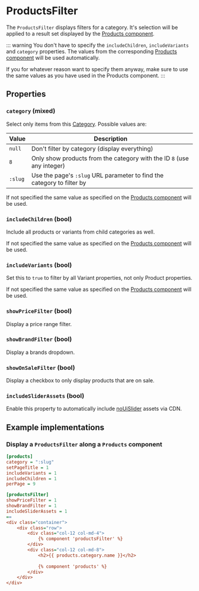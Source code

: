 # ProductsFilter

The `ProductsFilter` displays filters for a category. It's selection will be applied to a result set displayed by the
 [Products component](./products.md).
 
::: warning
You don't have to specify the `includeChildren`, `includeVariants` and `category` properties.
The values from the corresponding [Products component](./products.md) will be used automatically. 

If you for whatever reason want to specify them anyway, make sure to use the same values as you 
have used in the Products component.
:::

## Properties

### `category` (mixed)

Select only items from this [Category](../digging-deeper/categories.md). Possible values are:

| Value | Description |
| ----- | ----------- |
| `null` | Don't filter by category (display everything) |
| `8` | Only show products from the category with the ID `8` (use any integer) |
| `:slug` | Use the page's `:slug` URL parameter to find the category to filter by |

If not specified the same value as specified on the [Products component](./products.md) will be used.

### `includeChildren` (bool)

Include all products or variants from child categories as well.

If not specified the same value as specified on the [Products component](./products.md) will be used.

### `includeVariants` (bool)

Set this to `true` to filter by all Variant properties, not only Product properties.

If not specified the same value as specified on the [Products component](./products.md) will be used.

### `showPriceFilter` (bool)

Display a price range filter.

### `showBrandFilter` (bool)

Display a brands dropdown.

### `showOnSaleFilter` (bool)

Display a checkbox to only display products that are on sale.

### `includeSliderAssets` (bool)

Enable this property to automatically include [noUiSlider](https://github.com/leongersen/noUiSlider) assets via CDN.


## Example implementations

### Display a `ProductsFilter` along a `Products` component

```ini
[products]
category = ":slug"
setPageTitle = 1
includeVariants = 1
includeChildren = 1
perPage = 9

[productsFilter]
showPriceFilter = 1
showBrandFilter = 1
includeSliderAssets = 1
==
<div class="container">
    <div class="row">
        <div class="col-12 col-md-4">
            {% component 'productsFilter' %}  
        </div>
        <div class="col-12 col-md-8">
            <h2>{{ products.category.name }}</h2>
    
            {% component 'products' %}
        </div>
    </div>
</div>
```